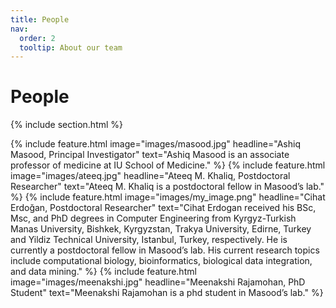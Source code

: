 ```yaml
---
title: People
nav:
  order: 2
  tooltip: About our team
---
```


# <i class="fas fa-users"></i>People

{% include section.html %}

{%
  include feature.html
  image="images/masood.jpg"
  headline="Ashiq Masood, Principal Investigator"
  text="Ashiq Masood is an associate professor of medicine at IU School of Medicine."
%}
{%
  include feature.html
  image="images/ateeq.jpg"
  headline="Ateeq M. Khaliq, Postdoctoral Researcher"
  text="Ateeq M. Khaliq is a postdoctoral fellow in Masood’s lab."
%}
{%
  include feature.html
  image="images/my_image.png"
  headline="Cihat Erdoğan, Postdoctoral Researcher"
  text="Cihat Erdogan received his BSc, Msc, and PhD degrees in Computer Engineering from Kyrgyz-Turkish Manas University, Bishkek, Kyrgyzstan, Trakya University, Edirne, Turkey and Yildiz Technical University, Istanbul, Turkey, respectively. He is currently a postdoctoral fellow in Masood’s lab. His current research topics include computational biology, bioinformatics, biological data integration, and data mining."
%}
{%
  include feature.html
  image="images/meenakshi.jpg"
  headline="Meenakshi Rajamohan, PhD Student"
  text="Meenakshi Rajamohan is a phd student in Masood’s lab."
%}